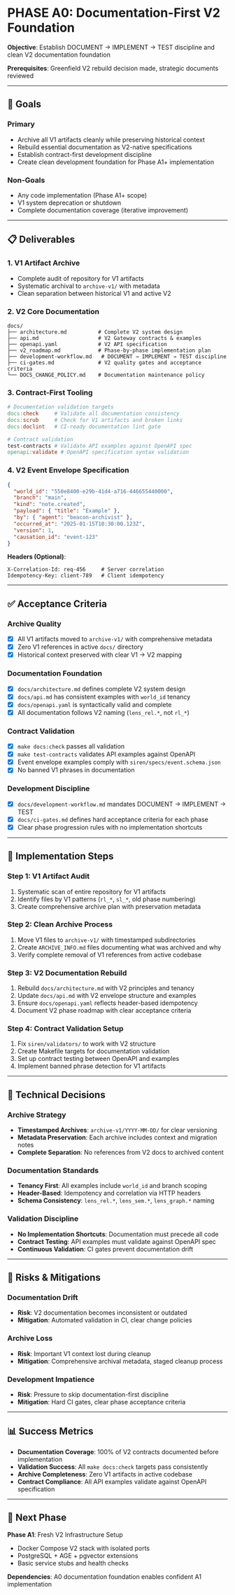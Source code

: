 # PHASE A0: Documentation-First V2 Foundation

**Objective**: Establish DOCUMENT → IMPLEMENT → TEST discipline and clean V2 documentation foundation

**Prerequisites**: Greenfield V2 rebuild decision made, strategic documents reviewed

---

## 🎯 **Goals**

### **Primary**
- Archive all V1 artifacts cleanly while preserving historical context
- Rebuild essential documentation as V2-native specifications
- Establish contract-first development discipline
- Create clean development foundation for Phase A1+ implementation

### **Non-Goals**
- Any code implementation (Phase A1+ scope)
- V1 system deprecation or shutdown
- Complete documentation coverage (iterative improvement)

---

## 📋 **Deliverables**

### **1. V1 Artifact Archive**
- Complete audit of repository for V1 artifacts
- Systematic archival to `archive-v1/` with metadata
- Clean separation between historical V1 and active V2

### **2. V2 Core Documentation**
```
docs/
├── architecture.md          # Complete V2 system design
├── api.md                   # V2 Gateway contracts & examples  
├── openapi.yaml             # V2 API specification
├── v2_roadmap.md            # Phase-by-phase implementation plan
├── development-workflow.md   # DOCUMENT → IMPLEMENT → TEST discipline
├── ci-gates.md              # V2 quality gates and acceptance criteria
└── DOCS_CHANGE_POLICY.md    # Documentation maintenance policy
```

### **3. Contract-First Tooling**
```makefile
# Documentation validation targets
docs:check     # Validate all documentation consistency
docs:scrub     # Check for V1 artifacts and broken links
docs:doclint   # CI-ready documentation lint gate

# Contract validation
test-contracts # Validate API examples against OpenAPI spec
openapi:validate # OpenAPI specification syntax validation
```

### **4. V2 Event Envelope Specification**
```json
{
  "world_id": "550e8400-e29b-41d4-a716-446655440000",
  "branch": "main",
  "kind": "note.created", 
  "payload": { "title": "Example" },
  "by": { "agent": "beacon-archivist" },
  "occurred_at": "2025-01-15T10:30:00.123Z",
  "version": 1,
  "causation_id": "event-123"
}
```

**Headers (Optional)**:
```
X-Correlation-Id: req-456     # Server correlation
Idempotency-Key: client-789   # Client idempotency  
```

---

## ✅ **Acceptance Criteria**

### **Archive Quality**
- [x] All V1 artifacts moved to `archive-v1/` with comprehensive metadata
- [x] Zero V1 references in active `docs/` directory
- [x] Historical context preserved with clear V1 → V2 mapping

### **Documentation Foundation**
- [x] `docs/architecture.md` defines complete V2 system design
- [x] `docs/api.md` has consistent examples with `world_id` tenancy
- [x] `docs/openapi.yaml` is syntactically valid and complete
- [x] All documentation follows V2 naming (`lens_rel.*`, not `rl_*`)

### **Contract Validation**
- [x] `make docs:check` passes all validation
- [x] `make test-contracts` validates API examples against OpenAPI
- [x] Event envelope examples comply with `siren/specs/event.schema.json`
- [x] No banned V1 phrases in documentation

### **Development Discipline**
- [x] `docs/development-workflow.md` mandates DOCUMENT → IMPLEMENT → TEST
- [x] `docs/ci-gates.md` defines hard acceptance criteria for each phase
- [x] Clear phase progression rules with no implementation shortcuts

---

## 🚧 **Implementation Steps**

### **Step 1: V1 Artifact Audit**
1. Systematic scan of entire repository for V1 artifacts
2. Identify files by V1 patterns (`rl_*`, `sl_*`, old phase numbering)
3. Create comprehensive archive plan with preservation metadata

### **Step 2: Clean Archive Process**
1. Move V1 files to `archive-v1/` with timestamped subdirectories
2. Create `ARCHIVE_INFO.md` files documenting what was archived and why
3. Verify complete removal of V1 references from active codebase

### **Step 3: V2 Documentation Rebuild**
1. Rebuild `docs/architecture.md` with V2 principles and tenancy
2. Update `docs/api.md` with V2 envelope structure and examples
3. Ensure `docs/openapi.yaml` reflects header-based idempotency
4. Document V2 phase roadmap with clear acceptance criteria

### **Step 4: Contract Validation Setup**
1. Fix `siren/validators/` to work with V2 structure
2. Create Makefile targets for documentation validation
3. Set up contract testing between OpenAPI and examples
4. Implement banned phrase detection for V1 artifacts

---

## 🔧 **Technical Decisions**

### **Archive Strategy**
- **Timestamped Archives**: `archive-v1/YYYY-MM-DD/` for clear versioning
- **Metadata Preservation**: Each archive includes context and migration notes
- **Complete Separation**: No references from V2 docs to archived content

### **Documentation Standards**
- **Tenancy First**: All examples include `world_id` and branch scoping
- **Header-Based**: Idempotency and correlation via HTTP headers
- **Schema Consistency**: `lens_rel.*`, `lens_sem.*`, `lens_graph.*` naming

### **Validation Discipline**
- **No Implementation Shortcuts**: Documentation must precede all code
- **Contract Testing**: API examples must validate against OpenAPI spec
- **Continuous Validation**: CI gates prevent documentation drift

---

## 🚨 **Risks & Mitigations**

### **Documentation Drift**
- **Risk**: V2 documentation becomes inconsistent or outdated
- **Mitigation**: Automated validation in CI, clear change policies

### **Archive Loss**
- **Risk**: Important V1 context lost during cleanup
- **Mitigation**: Comprehensive archival metadata, staged cleanup process

### **Development Impatience**
- **Risk**: Pressure to skip documentation-first discipline
- **Mitigation**: Hard CI gates, clear phase acceptance criteria

---

## 📊 **Success Metrics**

- **Documentation Coverage**: 100% of V2 contracts documented before implementation
- **Validation Success**: All `make docs:check` targets pass consistently
- **Archive Completeness**: Zero V1 artifacts in active codebase
- **Contract Compliance**: All API examples validate against OpenAPI specification

---

## 🔄 **Next Phase**

**Phase A1**: Fresh V2 Infrastructure Setup
- Docker Compose V2 stack with isolated ports
- PostgreSQL + AGE + pgvector extensions
- Basic service stubs and health checks

**Dependencies**: A0 documentation foundation enables confident A1 implementation
